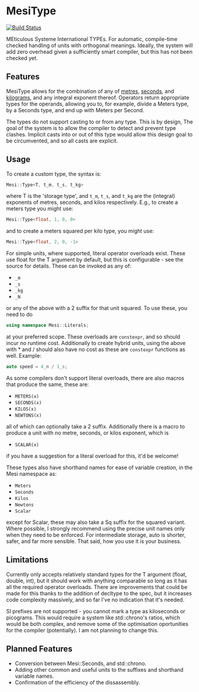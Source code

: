 MesiType
========

[![Build Status](https://api.travis-ci.org/SirEelBiscuits/mesitype.svg?branch=master)](https://travis-ci.org/SirEelBiscuits/mesitype)

MEticulous Systeme International TYPEs. For automatic, compile-time checked
handling of units with orthogonal meanings. Ideally, the system will add
zero overhead given a sufficiently smart compiler, but this has not been
checked yet.

Features
--------
MesiType allows for the combination of any of
[metres](http://en.wikipedia.org/wiki/Metre),
[seconds](http://en.wikipedia.org/wiki/Second), and
[kilograms](http://en.wikipedia.org/wiki/Kilogram), and any integral
exponent thereof. Operators return appropriate types for the operands,
allowing you to, for example, divide a Meters type, by a Seconds type, and
end up with Meters per Second.

The types do not support casting to or from any type.
This is by design, The goal of the system is to allow the compiler to detect
and prevent type clashes.
Implicit casts into or out of this type would allow this design goal to be
circumvented, and so all casts are explicit.

Usage
-----
To create a custom type, the syntax is:

```cpp
Mesi::Type<T, t_m, t_s, t_kg>
```
    
where T is the 'storage type', and `t_m`, `t_s`, and `t_kg` are the
(integral) exponents of metres, seconds, and kilos respectively.
E.g., to create a meters type you might use:

```cpp
Mesi::Type<float, 1, 0, 0>
```
    
and to create a meters squared per kilo type, you might use:

```cpp
Mesi::Type<float, 2, 0, -1>
```

For simple units, where supported, literal operator overloads exist.
These use float for the T argument by default, but this is configurable -
see the source for details.
These can be invoked as any of:

* `_m`
* `_s`
* `_kg`
* `_N`

or any of the above with a 2 suffix for that unit squared.
To use these, you need to do

```cpp
using namespace Mesi::Literals;
```

at your preferred scope.
These overloads are `constexpr`, and so should incur no runtime cost.
Additionally to create hybrid units, using the above with * and / should
also have no cost as these are `constexpr` functions as well.
Example:

```cpp
auto speed = 4_m / 1_s;
```

As some compilers don't support literal overloads, there are also macros
that produce the same, these are:

* `METERS(x)`
* `SECONDS(x)`
* `KILOS(x)`
* `NEWTONS(x)`

all of which can optionally take a 2 suffix.
Additionally there is a macro to produce a unit with no metre, seconds, or
kilos exponent, which is

* `SCALAR(x)`

if you have a suggestion for a literal overload for this, it'd be welcome!

These types also have shorthand names for ease of variable creation, in the
Mesi namespace as:

* `Meters`
* `Seconds`
* `Kilos`
* `Newtons`
* `Scalar`

except for Scalar, these may also take a Sq suffix for the squared variant.
Where possible, I strongly recommend using the precise unit names only when
they need to be enforced.
For intermediate storage, auto is shorter, safer, and far more sensible.
That said, how you use it is your business.

Limitations
-----------
Currently only accepts relatively standard types for the T argument (float,
double, int), but it should work with anything comparable so long as it has
all the required operator overloads.
There are improvements that could be made for this thanks to the addition of
decltype to the spec, but it increases code complexity massively, and so far
I've no indication that it's needed.

SI prefixes are not supported - you cannot mark a type as kiloseconds or
picograms.
This would require a system like std::chrono's ratios, which would be both
complex, and remove some of the optimisation oportunities for the compiler
(potentially).
I am not planning to change this.

Planned Features
----------------

* Conversion between Mesi::Seconds, and std::chrono.
* Adding other common and useful units to the suffixes and shorthand
  variable names.
* Confirmation of the efficiency of the dissassembly.
